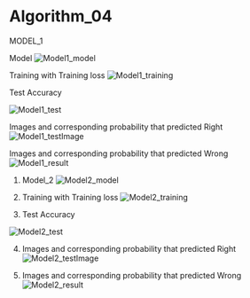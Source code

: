# Algorithm_04
MODEL_1

Model
![Model1_model](https://user-images.githubusercontent.com/95458916/173179886-33405106-5ce5-49e0-b5f6-5cd8d8bf23e5.PNG)

Training with Training loss
![Model1_training](https://user-images.githubusercontent.com/95458916/173179892-f82e8221-1423-4d00-ac7f-8e7742341e0b.PNG)

Test Accuracy




![Model1_test](https://user-images.githubusercontent.com/95458916/173179894-122d6b6a-cf96-4fe8-816d-22592e015c39.PNG)

Images and corresponding probability that predicted Right
![Model1_testImage](https://user-images.githubusercontent.com/95458916/173180138-eb2b8e3a-0b91-471a-bc5f-72d2a5387404.PNG)

Images and corresponding probability that predicted Wrong
![Model1_result](https://user-images.githubusercontent.com/95458916/173179899-38d4157c-284c-4797-bfd2-e22043d18c98.PNG)

 
1. Model_2
![Model2_model](https://user-images.githubusercontent.com/95458916/173180541-21cc21c5-d728-4b5f-a7ec-4c68e9d79ece.PNG)

2. Training with Training loss
![Model2_training](https://user-images.githubusercontent.com/95458916/173180542-28fcad3d-cdcb-4153-b964-c694945177af.PNG)

3. Test Accuracy



![Model2_test](https://user-images.githubusercontent.com/95458916/173180544-1e33d76e-105f-4499-93dd-b2a40b3ab17c.PNG)

4. Images and corresponding probability that predicted Right
![Model2_testImage](https://user-images.githubusercontent.com/95458916/173180546-c441bfb5-f245-4460-8773-57a1eabb6674.PNG)

5. Images and corresponding probability that predicted Wrong
![Model2_result](https://user-images.githubusercontent.com/95458916/173180549-258e1363-5579-41c3-be9f-f4f9a6717e56.PNG)





